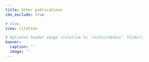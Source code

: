 ```yaml
---
title: Other publications
cms_exclude: true

# View.
view: citation

# Optional header image (relative to `static/media/` folder).
banner:
  caption: ''
  image: ''
---
```

